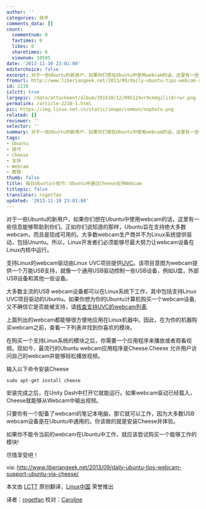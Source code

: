```yaml
---
author: ''
categories: 技术
comments_data: []
count:
  commentnum: 0
  favtimes: 0
  likes: 0
  sharetimes: 0
  viewnum: 10585
date: '2013-11-10 23:01:00'
editorchoice: false
excerpt: 对于一些Ubuntu的新用户，如果你们想在Ubuntu中使用webcam的话，这里有一些信息能够帮助到你们。正如你们说知道的那样，Ubuntu旨在支持绝大多数webcom，而且是现成可用的。大多数webcom生产商并不为Linux系统提供驱  ...
fromurl: http://www.liberiangeek.net/2013/09/daily-ubuntu-tips-webcam-support-ubuntu-via-cheese/
id: 2238
islctt: true
largepic: /data/attachment/album/201610/12/095124vr9cmdgilii8rrwr.png
permalink: /article-2238-1.html
pic: https://img.linux.net.cn/static/image/common/nophoto.png
related: []
reviewer: ''
selector: ''
summary: 对于一些Ubuntu的新用户，如果你们想在Ubuntu中使用webcam的话，这里有一些信息能够帮助到你们。正如你们说知道的那样，Ubuntu旨在支持绝大多数webcom，而且是现成可用的。大多数webcom生产商并不为Linux系统提供驱  ...
tags:
- Ubuntu
- 技巧
- Cheese
- 支持
- Webcam
- 教程
thumb: false
title: 每日Ubuntu小技巧：Ubuntu中通过Cheese支持Webcam
titlepic: false
translator: rogetfan
updated: '2013-11-10 23:01:00'
---
```


对于一些Ubuntu的新用户，如果你们想在Ubuntu中使用webcam的话，这里有一些信息能够帮助到你们。正如你们说知道的那样，Ubuntu旨在支持绝大多数webcam，而且是现成可用的。大多数webcam生产商并不为Linux系统提供驱动，包括Ununtu。所以，Linux开发者们必须能够尽最大努力让webcam设备在Linux内核中运行。


支持Linux的webcam驱动由Linux UVC项目提供[UVC](https://help.ubuntu.com/community/UVC)。该项目意图为webcam提供一个万能USB支持，就像一个通用USB驱动控制一些USB设备，例如U盘，外部USB设备和其他一些设备。


大多数主流的USB webcam设备都可以在Linux系统下工作，其中包括支持Linux UVC项目驱动的Ubuntu。如果你想为你的Ubuntu计算机购买一个webcam设备,又不确信它是否能被支持，请[核查支持UVC的webcam列表](http://www.ideasonboard.org/uvc/).


上面列出的webcam都能够很方便地应用在Linux机器中。因此，在为你的机器购买webcam之前，查看一下列表并找到你喜欢的模块。


在购买一个支持Linux系统的模块之后，你需要一个应用程序来播放或者观看视频。现如今，最流行的Ubuntu webcam应用程序是Cheese.Cheese 允许用户访问自己的webcam并能够轻松播放视频。


输入以下命令安装Cheese



```
sudo apt-get install cheese 
```

安装完成之后，在Unity Dash中打开它就能运行。如果webcam驱动已经载入，Cheese就能够从Webcam中输出视频。


只要你有一个配备了webcam的笔记本电脑，那它就可以工作，因为大多数USB webcam设备是在Ubuntu中通用的。你该做的就是安装Cheese并体验。


如果你不能令当前的webcam在Ubuntu中工作，就应该尝试购买一个能够工作的模块!


尽情享受吧！


via: <http://www.liberiangeek.net/2013/09/daily-ubuntu-tips-webcam-support-ubuntu-via-cheese/>


本文由 [LCTT](https://github.com/LCTT/TranslateProject) 原创翻译，[Linux中国](http://linux.cn/) 荣誉推出


译者：[rogetfan](https://github.com/rogetfan) 校对：[Caroline](https://github.com/carolinewuyan)